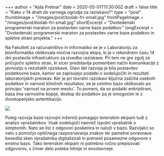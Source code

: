 +++
author = "Ajda Pretnar"
date = 2020-05-01T11:30:00Z
draft = false
title = "Kako v 14 dneh do varnega ogrodja za raziskavo?"
type = "post"
thumbImage = "/images/post/biolab-fri-small.jpg"
frontPageImage = "/images/post/biolab-fri-small.jpg"
shortExcerpt = "Dvotedenski programerski maraton za postavitev varne baze podatkov."
longExcerpt = "Dvotedenski programerski maraton za postavitev varne baze podatkov in spletne strani projekta."
+++

Na Fakulteti za računalništvo in informatiko se je v Laboratoriju za bioinformatiko oblikovala močna razvojna ekipa, ki je v rekordnem času 14 dni postavila infrastrukturo za izvedbo raziskave. Pri tem ne gre zgolj za pričujočo spletno stran, ki sicer predstavlja pomemben način komunikacije z javnostjo o rezultatih raziskave. Glavi del razvoja je bila postavitev podatkovne baze, kamor se zapisujejo podatki o sodelujočih in rezultati laboratorijskih preiskav. Ker je pri tovrstni raziskavi ključna zaščita osebnih podatkov in varnost kliničnih rezultatov, se je celotno bazo oblikovalo po principu 'varnost na prvem mestu'. To pomeni, da so podatki enkriptirani, baza ima varnostne kopije, dostop do podatkov pa je omogočen le z dvostopenjsko avtentikacijo.

![](/images/post/biolab-fri.jpg)

Poleg razvoja baze razvojni inženirji pomagajo terenskim ekipam tudi z analizo vprašalnikov. Vsak sodelujoči namreč izpolni vprašalnik o simptomih. Nato se list z odgovori poskenira in naloži v bazo. Razvijalci so nato s pomočjo optičnega razpoznavanja znakov ter pametne poravnave besedila sken vprašalnika digitalizirali in prenesli posamezne odgovore v enotno bazo. Tako terenskim ekipam ni potrebno ročno prepisovati odgovorov, s čimer delo poteka hitreje in enostavneje.
